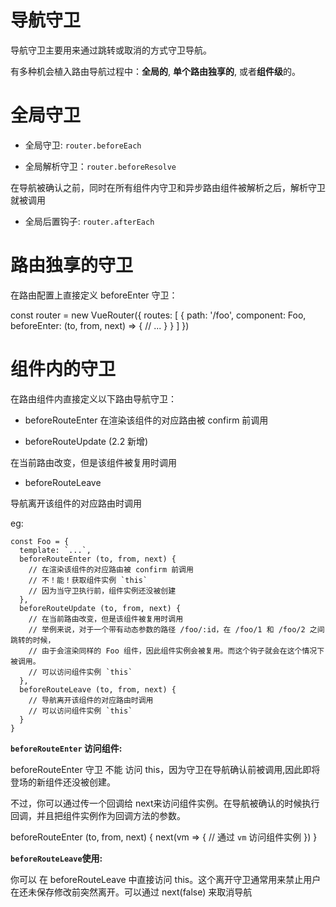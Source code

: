 导航守卫
======

导航守卫主要用来通过跳转或取消的方式守卫导航。

有多种机会植入路由导航过程中：**全局的**, **单个路由独享的**, 或者**组件级**的。

# 全局守卫

- 全局守卫: `router.beforeEach`

- 全局解析守卫：`router.beforeResolve`

在导航被确认之前，同时在所有组件内守卫和异步路由组件被解析之后，解析守卫就被调用

- 全局后置钩子: `router.afterEach`

# 路由独享的守卫

在路由配置上直接定义 beforeEnter 守卫：

const router = new VueRouter({
  routes: [
    {
      path: '/foo',
      component: Foo,
      beforeEnter: (to, from, next) => {
        // ...
      }
    }
  ]
})

# 组件内的守卫

在路由组件内直接定义以下路由导航守卫：

- beforeRouteEnter
在渲染该组件的对应路由被 confirm 前调用

- beforeRouteUpdate (2.2 新增)

 在当前路由改变，但是该组件被复用时调用

- beforeRouteLeave

 导航离开该组件的对应路由时调用


eg:

```
const Foo = {
  template: `...`,
  beforeRouteEnter (to, from, next) {
    // 在渲染该组件的对应路由被 confirm 前调用
    // 不！能！获取组件实例 `this`
    // 因为当守卫执行前，组件实例还没被创建
  },
  beforeRouteUpdate (to, from, next) {
    // 在当前路由改变，但是该组件被复用时调用
    // 举例来说，对于一个带有动态参数的路径 /foo/:id，在 /foo/1 和 /foo/2 之间跳转的时候，
    // 由于会渲染同样的 Foo 组件，因此组件实例会被复用。而这个钩子就会在这个情况下被调用。
    // 可以访问组件实例 `this`
  },
  beforeRouteLeave (to, from, next) {
    // 导航离开该组件的对应路由时调用
    // 可以访问组件实例 `this`
  }
}
```

**`beforeRouteEnter` 访问组件:**

beforeRouteEnter 守卫 不能 访问 this，因为守卫在导航确认前被调用,因此即将登场的新组件还没被创建。

不过，你可以通过传一个回调给 next来访问组件实例。在导航被确认的时候执行回调，并且把组件实例作为回调方法的参数。

beforeRouteEnter (to, from, next) {
  next(vm => {
    // 通过 `vm` 访问组件实例
  })
}

**`beforeRouteLeave`使用:**

你可以 在 beforeRouteLeave 中直接访问 this。这个离开守卫通常用来禁止用户在还未保存修改前突然离开。可以通过 next(false) 来取消导航